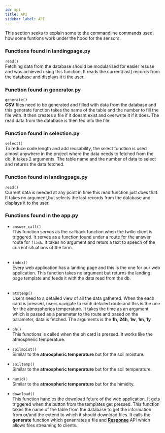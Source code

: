 ```yaml
---
id: api
title: API
sidebar_label: API
---
```

This section seeks to explain some to the commandline commands used, how some funtions work under the hood for the sensors.

### Functions found in landingpage.py

`read()` <br />
Fetching data from the database should be modularised for easier resuse and was achieved using this function. It reads the current(last) records from the database and displays it ti the user. 

### Function found in generator.py

`generate()` <br />
**CSV** files need to be generated and filled with data from the database and this generate function takes the name of the table and the number to fill the file with. It then creates a file if it doesnt exist and overwrite it if it does. The read data from the database is then fed into the file.

### Function found in selection.py

`select()` <br />
To reduce code length and add reusability, the select function is used almost anywhere in the project where the data needs to fetched from the db. It takes 2 arguments. The table name and the number of data to select and returns the data fetched. <br>

### Function found in landingpage.py

`read()` <br />
Current data is needed at any point in time this read function just does that. It takes no argument,but selects the last records from the database and displays it to the user.

### Functions found in the app.py

- `answer_call()` <br />
This function serves as the callback function when the twilio client is triggered. It serves as a function found under a route for the answer route for ```flask```. It takes no argument and returs a text to speech of the current situations of the farm. <br /><br />

- `index()`<br />
Every web application has a landing page and this is the one for our web application. This function takes no argument but returns the landing page template and feeds it with the data read from the db. <br /><br />

- `atmtemp()` <br />
Users need to a detailed view of all the data gathered. When the each card is pressed, users navigate to each detailed route and this is the one for the atmospherica temperature. It takes the time as an argument which is passed as a parameter to the route and based on the parameter, data is fetched. The arguments is the **1h**, **24h**, **1w**, **1m**, **1y** <br />

- `ph()` <br />
This functions is called when the ph card is pressed. It works like the atmospheric temperature. <br/>

- `soilmoist()` <br />
Similar to the **atmospheric temperature** but for the soil moisture.<br/>

- `soiltemp()` <br />
Similar to the **atmospheric temperature** but for the soil temperature.<br/>

- `humid()` <br />
Similar to the **atmospheric temperature** but for the himidity.<br/>

- `download()` <br />
This function handles the download feture of the web application.
It gets triggered when the button from the templates get pressed. This function takes the name of the table from the database to get the information from or/and the extend to which it should download files. It calls the **generate** function which genenrates a file and **[Response](flask.org/Response)** API which allows files streaming to clients.
